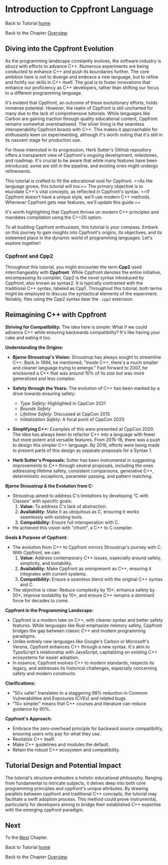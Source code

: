# Introduction to Cppfront Language


Back to Tutorial [home](../README.md)

Back to the Chapter [Overview](Overview.md)

## **Diving into the Cppfront Evolution**

As the programming landscape constantly evolves, the software industry is abuzz with efforts to advance C++. Numerous experiments are being conducted to enhance C++ and push its boundaries further. The core ambition here is not to diverge and embrace a new language, but to refine and fortify our skills in C++ itself. The goal is to foster innovations that enhance our proficiency as C++ developers, rather than shifting our focus to a different programming language.

It's evident that Cppfront, an outcome of these evolutionary efforts, holds immense potential. However, the realm of Cppfront is still uncharted for many due to the lack of comprehensive tutorials. While languages like Carbon are gaining traction through quality educational content, Cppfront remains somewhat overshadowed. The silver lining is the seamless interoperability Cppfront boasts with C++. This makes it approachable for enthusiasts keen on experimenting, although it's worth noting that it's still in its nascent stage for production use.

For those interested in its progression, Herb Sutter's GitHub repository offers a transparent view of Cppfront's ongoing development, milestones, and roadmap. It's crucial to be aware that while many features have been introduced, some are still in the pipeline, and existing ones might undergo refinements.

This tutorial is crafted to fill the educational void for Cppfront. ==As the language grows, this tutorial will too.== The primary objective is to elucidate C++'s vital concepts, as reflected in Cppfront's syntax. ==If Cppfront doesn't have a unique style, we'll use modern C++ methods. Whenever Cppfront gets new features, we'll update this guide.==

It's worth highlighting that Cppfront thrives on modern C++ principles and mandates compilation using the C++20 option.

To all budding Cppfront enthusiasts, this tutorial is your compass. Embark on this journey to gain insights into Cppfront's origins, its objectives, and its esteemed place in the dynamic world of programming languages. Let's explore together!

### Cppfront and Cpp2

Throughout this tutorial, you might encounter the term **Cpp2** used interchangeably with **Cppfront**. While Cppfront denotes the entire initiative, encompassing its compiler, Cpp2 is the novel syntax introduced by Cppfront, also known as syntax2. It is typically contrasted with the traditional C++ syntax, labeled as Cpp1. Throughout this tutorial, both terms might be employed to discuss the syntactical elements of the experiment. Notably, files using the Cpp2 syntax bear the `.cpp2` extension.

## **Reimagining C++ with Cppfront**

**Striving for Compatibility:** 
The idea here is simple: What if we could advance C++ while ensuring backwards compatibility? It's like having your cake and eating it too.

**Understanding the Origins:**
- **Bjarne Stroustrup's Vision:** Stroustrup has always sought to streamline C++. Back in 1994, he mentioned, "Inside C++, there's a much smaller and cleaner language trying to emerge." Fast forward to 2007, he envisioned a C++ that was around 10% of its size but was more generalized and less complex.
  
- **Safety through the Years:** The evolution of C++ has been marked by a drive towards ensuring safety:
  - *Type Safety:* Highlighted in CppCon 2021
  - *Bounds Safety*
  - *Lifetime Safety:* Discussed at CppCon 2015
  - *Initialization Safety:* A focal point of CppCon 2020
  
- **Simplifying C++:** Examples of this were presented at CppCon 2020. The idea has always been to refactor C++ into a language with fewer but more potent and versatile features. From 2015-16, there was a push to design this simpler C++ language. By 2016, efforts were being made to present parts of this design as separate proposals for a Syntax 1.

- **Herb Sutter's Proposals:** Sutter has been instrumental in suggesting improvements to C++ through several proposals, including the ones addressing lifetime safety, consistent comparisons, generative C++, deterministic exceptions, parameter passing, and pattern matching.

**Bjarne Stroustrup & the Evolution from C:**
- Stroustrup aimed to address C's limitations by developing “C with Classes” with specific goals:
  1. **Value:** To address C's lack of abstraction.
  2. **Availability:** Make it as ubiquitous as C, ensuring it works seamlessly with existing tools.
  3. **Compatibility:** Ensure full interoperation with C. 
- He achieved this vision with "cfront", a C++ to C compiler.

**Goals & Purpose of Cppfront:**
- The evolution from C++ to Cppfront mirrors Stroustrup's journey with C. With Cppfront, we can:
  1. **Value:** Address contemporary C++ issues, especially around safety, simplicity, and toolability.
  2. **Availability:** Make Cppfront as omnipresent as C++, ensuring it integrates with current systems.
  3. **Compatibility:** Ensure a seamless blend with the original C++ syntax and C.
- The objective is clear: Reduce complexity by 10×, enhance safety by 50×, improve toolability by 10×, and ensure C++ remains a dominant force for decades to come.

**Cppfront in the Programming Landscape:**
- Cppfront is a modern take on C++, with cleaner syntax and better safety features. While languages like Rust emphasize memory safety, Cppfront bridges the gap between classic C++ and modern programming paradigms.
- Unlike entirely new languages like Google's Carbon or Microsoft's Verona, Cppfront enhances C++ through a new syntax. It's akin to TypeScript's relationship with JavaScript, capitalizing on existing C++ ecosystems for easier adoption.
- In essence, Cppfront evolves C++ to modern standards, respects its legacy, and addresses its historical challenges, especially concerning safety and modern constructs.

**Clarifications:**
- "50× safer" translates to a staggering 98% reduction in Common Vulnerabilities and Exposures (CVEs) and related bugs.
- "10× simpler" means that C++ courses and literature can reduce guidance by 90%.

**Cppfront's Approach:**
- Embrace the zero-overhead principle for backward source compatibility, ensuring users only pay for what they use.
- Revitalize C++ itself.
- Make C++ guidelines and modules the default.
- Retain the robust C++ ecosystem and compatibility.

## Tutorial Design and Potential Impact

The tutorial's structure embodies a holistic educational philosophy. Ranging from fundamental to intricate subjects, it delves deep into both core programming principles and cppfront's unique attributes. By drawing parallels between cppfront and traditional C++ concepts, the tutorial may facilitate a swift adoption process. This method could prove instrumental, particularly for developers aiming to bridge their established C++ expertise with the emerging cppfront paradigm.

## Next

To the [Next](basics/Cppfront_VS_Rust.md) Chapter.

Back to Tutorial [home](../README.md)

Back to the Chapter [Overview](Overview.md)
